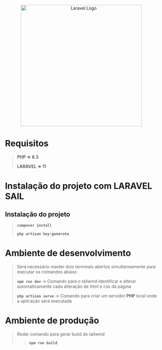 <p align="center"><a href="https://laravel.com" target="_blank"><img src="https://raw.githubusercontent.com/laravel/art/master/logo-lockup/5%20SVG/2%20CMYK/1%20Full%20Color/laravel-logolockup-cmyk-red.svg" width="400" alt="Laravel Logo"></a></p>

# Requisitos
> **PHP => 8.3**
>
> **LARAVEL => 11**

# Instalação do projeto com LARAVEL SAIL

## Instalação do projeto
> **`composer install`**
>
> **`php artisan key:generate`**


# Ambiente de desenvolvimento

> Será necessário manter dois terminais abertos simultaneamente para executar os comandos abaixo
>
> **`npm run dev`** -> Comando para o tailwind identificar e alterar automaticamente cada alteração de html e css da página
>
> **`php artisan serve`** -> Comando para criar um servidor **PHP** local onde a aplicação será executada


# Ambiente de produção

> Rodar comando para gerar build do tailwind
>
> > **`npm run build`**
